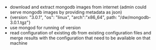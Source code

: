  * download and extract mongodb images from internet (admin could serve mongodb images by providing metadata as json)
 * {version: "3.0.1", "os": "linux", "arch":"x86_64", path: "/dw/mongodb-3.0.1.tgz"}
 * use mongod for running of version
 * read configuration of existing db from existing configuration files and merge results with the configuration that need to be available on that machine